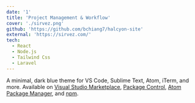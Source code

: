 ```yaml
---
date: '1'
title: 'Project Management & Workflow'
cover: './sirvez.png'
github: 'https://github.com/bchiang7/halcyon-site'
external: 'https://sirvez.com/'
tech:
  - React
  - Node.js
  - Tailwind Css
  - Laravel
---
```


A minimal, dark blue theme for VS Code, Sublime Text, Atom, iTerm, and more. Available on [Visual Studio Marketplace](https://marketplace.visualstudio.com/items?itemName=brittanychiang.halcyon-vscode), [Package Control](https://packagecontrol.io/packages/Halcyon%20Theme), [Atom Package Manager](https://atom.io/themes/halcyon-syntax), and [npm](https://www.npmjs.com/package/hyper-halcyon-theme).
